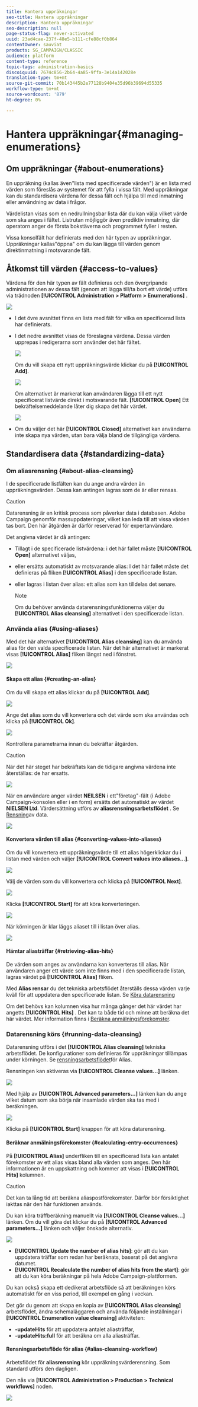 ```yaml
---
title: Hantera uppräkningar
seo-title: Hantera uppräkningar
description: Hantera uppräkningar
seo-description: null
page-status-flag: never-activated
uuid: 23ad4cae-237f-48e5-b111-cfe88cf0b864
contentOwner: sauviat
products: SG_CAMPAIGN/CLASSIC
audience: platform
content-type: reference
topic-tags: administration-basics
discoiquuid: 7674c856-2b64-4a85-9ffa-3e14a142028e
translation-type: tm+mt
source-git-commit: 70b143445b2e77128b9404e35d96b39694d55335
workflow-type: tm+mt
source-wordcount: '879'
ht-degree: 0%

---
```



# Hantera uppräkningar{#managing-enumerations}

## Om uppräkningar {#about-enumerations}

En uppräkning (kallas även&quot;lista med specificerade värden&quot;) är en lista med värden som föreslås av systemet för att fylla i vissa fält. Med uppräkningar kan du standardisera värdena för dessa fält och hjälpa till med inmatning eller användning av data i frågor.

Värdelistan visas som en nedrullningsbar lista där du kan välja vilket värde som ska anges i fältet. Listrutan möjliggör även prediktiv inmatning, där operatorn anger de första bokstäverna och programmet fyller i resten.

Vissa konsolfält har definierats med den här typen av uppräkningar. Uppräkningar kallas&quot;öppna&quot; om du kan lägga till värden genom direktinmatning i motsvarande fält.

## Åtkomst till värden {#access-to-values}

Värdena för den här typen av fält definieras och den övergripande administrationen av dessa fält (genom att lägga till/ta bort ett värde) utförs via trädnoden **[!UICONTROL Administration > Platform > Enumerations]** .

![](assets/s_ncs_user_itemized_list_node.png)

* I det övre avsnittet finns en lista med fält för vilka en specificerad lista har definierats.
* I det nedre avsnittet visas de föreslagna värdena. Dessa värden upprepas i redigerarna som använder det här fältet.

   ![](assets/s_ncs_user_itemized_list_values.png)

   Om du vill skapa ett nytt uppräkningsvärde klickar du på **[!UICONTROL Add]**.

   ![](assets/s_ncs_user_itemized_list.png)

   Om alternativet är markerat kan användaren lägga till ett nytt specificerat listvärde direkt i motsvarande fält. **[!UICONTROL Open]** Ett bekräftelsemeddelande låter dig skapa det här värdet.

   ![](assets/s_ncs_user_itemized_list_new_value.png)

* Om du väljer det här **[!UICONTROL Closed]** alternativet kan användarna inte skapa nya värden, utan bara välja bland de tillgängliga värdena.

## Standardisera data {#standardizing-data}

### Om aliasrensning {#about-alias-cleansing}

I de specificerade listfälten kan du ange andra värden än uppräkningsvärden. Dessa kan antingen lagras som de är eller rensas.

>[!CAUTION]
>
>Datarensning är en kritisk process som påverkar data i databasen. Adobe Campaign genomför massuppdateringar, vilket kan leda till att vissa värden tas bort. Den här åtgärden är därför reserverad för expertanvändare.

Det angivna värdet är då antingen:

* Tillagt i de specificerade listvärdena: i det här fallet måste **[!UICONTROL Open]** alternativet väljas,
* eller ersätts automatiskt av motsvarande alias: I det här fallet måste det definieras på fliken **[!UICONTROL Alias]** i den specificerade listan.
* eller lagras i listan över alias: ett alias som kan tilldelas det senare.

   >[!NOTE]
   >
   >Om du behöver använda datarensningsfunktionerna väljer du **[!UICONTROL Alias cleansing]** alternativet i den specificerade listan.

### Använda alias {#using-aliases}

Med det här alternativet **[!UICONTROL Alias cleansing]** kan du använda alias för den valda specificerade listan. När det här alternativet är markerat visas **[!UICONTROL Alias]** fliken längst ned i fönstret.

![](assets/s_ncs_user_itemized_list_alias_option.png)

#### Skapa ett alias {#creating-an-alias}

Om du vill skapa ett alias klickar du på **[!UICONTROL Add]**.

![](assets/s_ncs_user_itemized_list_alias_create.png)

Ange det alias som du vill konvertera och det värde som ska användas och klicka på **[!UICONTROL Ok]**.

![](assets/s_ncs_user_itemized_list_alias_create_2.png)

Kontrollera parametrarna innan du bekräftar åtgärden.

>[!CAUTION]
>
>När det här steget har bekräftats kan de tidigare angivna värdena inte återställas: de har ersatts.

![](assets/s_ncs_user_itemized_list_alias_create_3.png)

När en användare anger värdet **NEILSEN** i ett&quot;företag&quot;-fält (i Adobe Campaign-konsolen eller i en form) ersätts det automatiskt av värdet **NIELSEN Ltd**. Värdersättning utförs av **aliasrensningsarbetsflödet** . Se [Rensning](#running-data-cleansing)av data.

![](assets/s_ncs_user_itemized_list_alias_use.png)

#### Konvertera värden till alias {#converting-values-into-aliases}

Om du vill konvertera ett uppräkningsvärde till ett alias högerklickar du i listan med värden och väljer **[!UICONTROL Convert values into aliases...]**.

![](assets/s_ncs_user_itemized_list_alias_detail.png)

Välj de värden som du vill konvertera och klicka på **[!UICONTROL Next]**.

![](assets/s_ncs_user_itemized_list_alias_transform.png)

Klicka **[!UICONTROL Start]** för att köra konverteringen.

![](assets/s_ncs_user_itemized_list_alias_detail1.png)

När körningen är klar läggs aliaset till i listan över alias.

![](assets/s_ncs_user_itemized_list_alias_detail2.png)

#### Hämtar aliasträffar {#retrieving-alias-hits}

De värden som anges av användarna kan konverteras till alias. När användaren anger ett värde som inte finns med i den specificerade listan, lagras värdet på **[!UICONTROL Alias]** fliken.

Med **Alias rensar** du det tekniska arbetsflödet återställs dessa värden varje kväll för att uppdatera den specificerade listan. Se [Köra datarensning](#running-data-cleansing)

Om det behövs kan kolumnen visa hur många gånger det här värdet har angetts **[!UICONTROL Hits]** . Det kan ta både tid och minne att beräkna det här värdet. Mer information finns i [Beräkna anmälningsförekomster](#calculating-entry-occurrences).

### Datarensning körs {#running-data-cleansing}

Datarensning utförs i det **[!UICONTROL Alias cleansing]** tekniska arbetsflödet. De konfigurationer som definieras för uppräkningar tillämpas under körningen. Se [rensningsarbetsflödet](#alias-cleansing-workflow)för Alias.

Rensningen kan aktiveras via **[!UICONTROL Cleanse values...]** länken.

![](assets/s_ncs_user_itemized_list_alias_start_normalize.png)

Med hjälp av **[!UICONTROL Advanced parameters...]** länken kan du ange vilket datum som ska börja när insamlade värden ska tas med i beräkningen.

![](assets/s_ncs_user_itemized_list_alias_normalize.png)

Klicka på **[!UICONTROL Start]** knappen för att köra datarensning.

#### Beräknar anmälningsförekomster {#calculating-entry-occurrences}

På **[!UICONTROL Alias]** underfliken till en specificerad lista kan antalet förekomster av ett alias visas bland alla värden som anges. Den här informationen är en uppskattning och kommer att visas i **[!UICONTROL Hits]** kolumnen.

>[!CAUTION]
>
>Det kan ta lång tid att beräkna aliaspostförekomster. Därför bör försiktighet iakttas när den här funktionen används.

Du kan köra träffberäkning manuellt via **[!UICONTROL Cleanse values...]** länken. Om du vill göra det klickar du på **[!UICONTROL Advanced parameters...]** länken och väljer önskade alternativ.

![](assets/s_ncs_user_itemized_list_alias_hits.png)

* **[!UICONTROL Update the number of alias hits]**: gör att du kan uppdatera träffar som redan har beräknats, baserat på det angivna datumet.
* **[!UICONTROL Recalculate the number of alias hits from the start]**: gör att du kan köra beräkningar på hela Adobe Campaign-plattformen.

Du kan också skapa ett dedikerat arbetsflöde så att beräkningen körs automatiskt för en viss period, till exempel en gång i veckan.

Det gör du genom att skapa en kopia av **[!UICONTROL Alias cleansing]** arbetsflödet, ändra schemaläggaren och använda följande inställningar i **[!UICONTROL Enumeration value cleansing]** aktiviteten:

* **-updateHits** för att uppdatera antalet aliasträffar,
* **-updateHits:full** för att beräkna om alla aliasträffar.

#### Rensningsarbetsflöde för alias {#alias-cleansing-workflow}

Arbetsflödet för **aliasrensning** kör uppräkningsvärderensning. Som standard utförs den dagligen.

Den nås via **[!UICONTROL Administration > Production > Technical workflows]** noden.

![](assets/s_ncs_user_itemized_list_alias_wf.png)

